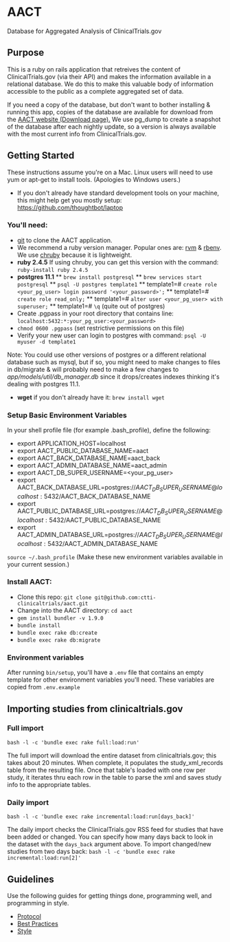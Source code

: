 # AACT
Database for Aggregated Analysis of ClinicalTrials.gov

## Purpose

This is a ruby on rails application that retreives the content of ClinicalTrials.gov (via their API) and makes the information available in a relational database.  We do this to make this valuable body of information accessible to the public as a complete aggregated set of data.

If you need a copy of the database, but don't want to bother installing & running this app, copies of the database are available for download from the <a href='https://aact.ctti-clinicaltrials.org/snapshots' target='_blank'>AACT website (Download page).</a> We use pg_dump to create a snapshot of the database after each nightly update, so a version is always available with the most current info from ClinicalTrials.gov.

## Getting Started

These instructions assume you're on a Mac. Linux users will need to use yum or apt-get to install tools. (Apologies to Windows users.)

* If you don't already have standard development tools on your machine, this might help get you mostly setup: https://github.com/thoughtbot/laptop

### You'll need:

*  <a href='https://git-scm.com/book/en/v2/Getting-Started-Installing-Git' target='_blank'>git</a> to clone the AACT application.
*  We recommend a ruby version manager. Popular ones are: <a href='http://rvm.io/' target='_blank'>rvm</a> & <a href='https://github.com/rbenv/rbenv' target='_blank'>rbenv</a>. We use <a href='https://github.com/postmodern/chruby' target='_blank'>chruby</a> because it is lightweight.
*  **ruby 2.4.5**  If using chruby, you can get this version with the command: `ruby-install ruby 2.4.5`
*  **postgres 11.1** 
**  `brew install postgresql`
**  `brew services start postgresql`
**  `psql -U postgres template1`
**  template1=# `create role <your_pg_user> login password '<your_password>';`
**  template1=# `create role read_only;`
**  template1=# `alter user <your_pg_user> with superuser;`
**  template1=# `\q`  (quite out of postgres)
*  Create .pgpass in your root directory that contains line: `localhost:5432:*:your_pg_user:<your_password>`
*  `chmod 0600 .pgpass`  (set restrictive permissions on this file)
*  Verify your new user can login to postgres with command: `psql -U myuser -d template1`  

Note:  You could use other versions of postgres or a different relational database such as mysql, but if so, you might need to make changes to files in db/migrate & will probably need to make a few changes to *app/models/util/db_manager.db* since it drops/creates indexes thinking it's dealing with postgres 11.1.
*  **wget** if you don't already have it: `brew install wget`

### Setup Basic Environment Variables

In your shell profile file (for example .bash_profile), define the following:

* export APPLICATION_HOST=localhost
* export AACT_PUBLIC_DATABASE_NAME=aact
* export AACT_BACK_DATABASE_NAME=aact_back
* export AACT_ADMIN_DATABASE_NAME=aact_admin
* export AACT_DB_SUPER_USERNAME=<your_pg_user>
* export AACT_BACK_DATABASE_URL=postgres://$AACT_DB_SUPER_USERNAME@localhost:5432/$AACT_BACK_DATABASE_NAME
* export AACT_PUBLIC_DATABASE_URL=postgres://$AACT_DB_SUPER_USERNAME@localhost:5432/$AACT_PUBLIC_DATABASE_NAME
* export AACT_ADMIN_DATABASE_URL=postgres://$AACT_DB_SUPER_USERNAME@localhost:5432/$AACT_ADMIN_DATABASE_NAME

`source ~/.bash_profile` (Make these new environment variables available in your current session.)

### Install AACT:

*  Clone this repo: `git clone git@github.com:ctti-clinicaltrials/aact.git`
*  Change into the AACT directory: `cd aact`
*  `gem install bundler -v 1.9.0`
*  `bundle install`
*  `bundle exec rake db:create`
*  `bundle exec rake db:migrate`


### Environment variables

After running `bin/setup`, you'll have a `.env` file that contains an empty template for other environment variables you'll need. These variables are copied from `.env.example`

## Importing studies from clinicaltrials.gov

### Full import

`bash -l -c 'bundle exec rake full:load:run'`

The full import will download the entire dataset from clinicaltrials.gov; this takes about 20 minutes. When complete, it populates the study_xml_records table from the resulting file. Once that table's loaded with one row per study, it iterates thru each row in the table to parse the xml and saves study info to the appropriate tables.

### Daily import

`bash -l -c 'bundle exec rake incremental:load:run[days_back]'`

The daily import checks the ClinicalTrials.gov RSS feed for studies that have been added or changed. You can specify how many days back to look in the dataset with the `days_back` argument above. To import changed/new studies from two days back: `bash -l -c 'bundle exec rake incremental:load:run[2]'`

## Guidelines

Use the following guides for getting things done, programming well, and
programming in style.

* [Protocol](http://github.com/thoughtbot/guides/blob/master/protocol)
* [Best Practices](http://github.com/thoughtbot/guides/blob/master/best-practices)
* [Style](http://github.com/thoughtbot/guides/blob/master/style)

